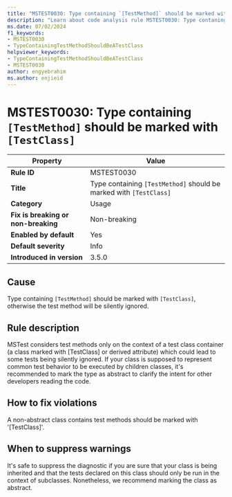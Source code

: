 ```yaml
---
title: "MSTEST0030: Type containing `[TestMethod]` should be marked with `[TestClass]`"
description: "Learn about code analysis rule MSTEST0030: Type contaning `[TestMethod]` should be marked with `[TestClass]`, otherwise the test method will be silently ignored."
ms.date: 07/02/2024
f1_keywords:
- MSTEST0030
- TypeContainingTestMethodShouldBeATestClass
helpviewer_keywords:
- TypeContainingTestMethodShouldBeATestClass
- MSTEST0030
author: engyebrahim
ms.author: enjieid
---
```

# MSTEST0030: Type containing `[TestMethod]` should be marked with `[TestClass]`

| Property                            | Value                                                              |
|-------------------------------------|--------------------------------------------------------------------|
| **Rule ID**                         | MSTEST0030                                                         |
| **Title**                           | Type containing `[TestMethod]` should be marked with `[TestClass]` |
| **Category**                        | Usage                                                              |
| **Fix is breaking or non-breaking** | Non-breaking                                                       |
| **Enabled by default**              | Yes                                                                |
| **Default severity**                | Info                                                               |
| **Introduced in version**           | 3.5.0                                                              |

## Cause

Type containing `[TestMethod]` should be marked with `[TestClass]`, otherwise the test method will be silently ignored.

## Rule description

MSTest considers test methods only on the context of a test class container (a class marked with [TestClass] or derived attribute) which could lead to some tests being silently ignored. If your class is supposed to represent common test behavior to be executed by children classes, it's recommended to mark the type as abstract to clarify the intent for other developers reading the code.

## How to fix violations

A non-abstract class contains test methods should be marked with '[TestClass]'.

## When to suppress warnings

It's safe to suppress the diagnostic if you are sure that your class is being inherited and that the tests declared on this class should only be run in the context of subclasses. Nonetheless, we recommend marking the class as abstract.
